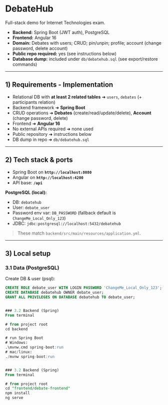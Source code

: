 # DebateHub

Full-stack demo for Internet Technologies exam.

- **Backend:** Spring Boot (JWT auth), PostgreSQL
- **Frontend:** Angular 16
- **Domain:** Debates with users; CRUD; pin/unpin; profile; account (change password, delete account)
- **Public repo required:** yes (see instructions below)
- **Database dump:** included under `db/debatehub.sql` (see export/restore commands)

---

## 1) Requirements - Implementation

- Relational DB with **at least 2 related tables** ➜ `users`, `debates` (+ participants relation)
- Backend framework ➜ **Spring Boot**
- CRUD operations ➜ **Debates** (create/read/update/delete), **Account** (change password, delete)
- Frontend ➜ **Angular 16**
- No external APIs required ➜ none used
- Public repository ➜ instructions below
- DB dump in repo ➜ `db/debatehub.sql`

---

## 2) Tech stack & ports

- Spring Boot on **`http://localhost:8080`**
- Angular on **`http://localhost:4200`**
- API base: **`/api`**

**PostgreSQL (local):**
- DB: `debatehub`
- User: `debate_user`
- Password env var: `DB_PASSWORD` (fallback default is `ChangeMe_Local_Only_123`)
- JDBC: `jdbc:postgresql://localhost:5432/debatehub`

> These match `backend/src/main/resources/application.yml`.

---

## 3) Local setup


### 3.1 Data (PostgreSQL)
Create DB & user (psql):

```sql
CREATE ROLE debate_user WITH LOGIN PASSWORD 'ChangeMe_Local_Only_123';
CREATE DATABASE debatehub OWNER debate_user;
GRANT ALL PRIVILEGES ON DATABASE debatehub TO debate_user;


### 3.2 Backend (Spring)
From terminal

# from project root
cd backend

# run Spring Boot
# Windows:
.\mvnw.cmd spring-boot:run
# mac/linux:
./mvnw spring-boot:run


### 3.2 Backend (Spring)
From terminal

# from project root
cd "frontend/debate-frontend"
npm install
ng serve
